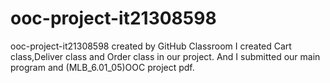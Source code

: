 # ooc-project-it21308598
ooc-project-it21308598 created by GitHub Classroom
I created Cart class,Deliver class and Order class in our project.
And I submitted our main program and (MLB_6.01_05)OOC project pdf.
